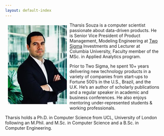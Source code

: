 ```yaml
---
layout: default-index
---
```


<img style="width=305px;height=445px;float:left;padding:9px;"
src="/image/p1.jpeg" alt="profile picture" width="192" height="256">

Tharsis Souza is a computer scientist passionate about data-driven products. He is Senior Vice President of Product Management, Modeling Engineering at [Two Sigma](https://www.twosigma.com/) Investments and Lecturer at Columbia University, Faculty member of the MSc. in Applied Analytics program.

Prior to Two Sigma, he spent 10+ years delivering new technology products in a variety of companies from start-ups to Fortune 500’s in the U.S., Brazil, and the U.K. He’s an author of scholarly publications and a regular speaker in academic and business conferences. He also enjoys mentoring under-represented students & working professionals.

Tharsis holds a Ph.D. in Computer Science from UCL, University of London following an M.Phil. and M.Sc. in Computer Science and a B.Sc. in Computer Engineering.
